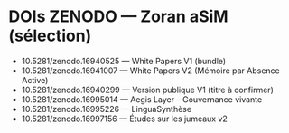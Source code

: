 # DOIs ZENODO — Zoran aSiM (sélection)
- 10.5281/zenodo.16940525 — White Papers V1 (bundle)
- 10.5281/zenodo.16941007 — White Papers V2 (Mémoire par Absence Active)
- 10.5281/zenodo.16940299 — Version publique V1 (titre à confirmer)
- 10.5281/zenodo.16995014 — Aegis Layer – Gouvernance vivante
- 10.5281/zenodo.16995226 — LinguaSynthèse
- 10.5281/zenodo.16997156 — Études sur les jumeaux v2
